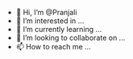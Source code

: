 - 👋 Hi, I’m @Pranjali
- 👀 I’m interested in ...
- 🌱 I’m currently learning ...
- 💞️ I’m looking to collaborate on ...
- 📫 How to reach me ...

<!---
24born/24born is a ✨ special ✨ repository because its `README.md` (this file) appears on your GitHub profile.
You can click the Preview link to take a look at your changes.
--->
